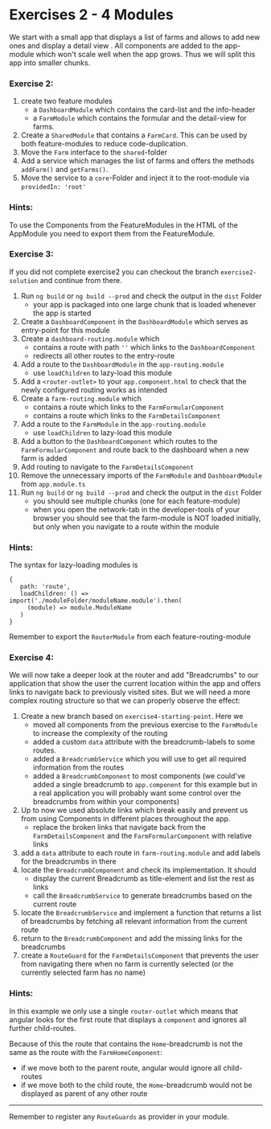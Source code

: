 # Exercises 2 - 4 Modules

We start with a small app that displays a list of farms and allows to add new ones and display a detail view . All components are added to the app-module which won't scale well when the app grows. Thus we will split this app into smaller chunks.

### Exercise 2:
1. create two feature modules
   - a `DashboardModule` which contains the card-list and the info-header
   - a `FarmModule` which contains the formular and the detail-view for farms.
2. Create a `SharedModule` that contains a `FarmCard`. This can be used by both feature-modules to reduce code-duplication.
3. Move the `Farm` interface to the `shared`-folder   
4. Add a service which manages the list of farms and offers the methods `addFarm()` and `getFarms()`. 
5. Move the service to a `core`-Folder and inject it to the root-module via `providedIn: 'root'`

### Hints:
To use the Components from the FeatureModules in the HTML of the AppModule you need to export them from the FeatureModule.

### Exercise 3:
If you did not complete exercise2 you can checkout the branch `exercise2-solution` and continue from there.

1. Run `ng build` or `ng build --prod` and check the output in the `dist` Folder
    - your app is packaged into one large chunk that is loaded whenever the app is started
2. Create a `DashboardComponent` in the `DashboardModule` which serves as entry-point for this module
3. Create a `dashboard-routing.module` which
    - contains a route with path `''` which links to the `DashboardComponent`
    - redirects all other routes to the entry-route
4. Add a route to the `DashboardModule` in the `app-routing.module`
    - use `loadChildren` to lazy-load this module
5. Add a `<router-outlet>` to your `app.component.html` to check that the newly configured routing works as intended
6. Create a `farm-routing.module` which
    - contains a route which links to the `FarmFormularComponent`
    - contains a route which links to the `FarmDetailsComponent`
7. Add a route to the `FarmModule` in the `app-routing.module`
    - use `loadChildren` to lazy-load this module
8. Add a button to the `DashboardComponent` which routes to the `FarmFormularComponent` and route back to the dashboard when a new farm is added
9. Add routing to navigate to the `FarmDetailsComponent` 
10. Remove the unnecessary imports of the `FarmModule` and `DashboardModule` from `app.module.ts`
11. Run `ng build` or `ng build --prod` and check the output in the `dist` Folder
    - you should see multiple chunks (one for each feature-module)
    - when you open the network-tab in the developer-tools of your browser you should see that the farm-module is NOT loaded initially, but only when you navigate to a route within the module

### Hints:
The syntax for lazy-loading modules is 
```
{
   path: 'route',
   loadChildren: () => import('./moduleFolder/moduleName.module').then(
     (module) => module.ModuleName
   )
}
```

Remember to export the `RouterModule` from each feature-routing-module 

### Exercise 4:
We will now take a deeper look at the router and add "Breadcrumbs" to our application that show the user the current location within the app and offers links to navigate back to previously visited sites.
But we will need a more complex routing structure so that we can properly observe the effect:

1. Create a new branch based on `exercise4-starting-point`. Here we
   - moved all components from the previous exercise to the `FarmModule` to increase the complexity of the routing
   - added a custom `data` attribute with the breadcrumb-labels to some routes.
   - added a `BreadcrumbService` which you will use to get all required information from the routes
   - added a `BreadcrumbComponent` to most components (we could've added a single breadcrumb to `app.component` for this example but in a real application you will probably want some control over the breadcrumbs from within your components)
2. Up to now we used absolute links which break easily and prevent us from using Components in different places throughout the app.
   - replace the broken links that navigate back from the `FarmDetailsComponent` and the `FarmFormularComponent` with relative links
3. add a `data` attribute to each route in `farm-routing.module` and add labels for the breadcrumbs in there
4. locate the `BreadcrumbComponent` and check its implementation. It should
   - display the current Breadcrumb as title-element and list the rest as links
   - call the `BreadcrumbService` to generate breadcrumbs based on the current route
5. locate the `BreadcrumbService` and implement a function that returns a list of breadcrumbs by fetching all relevant information from the current route
6. return to the `BreadcrumbComponent` and add the missing links for the breadcrumbs
7. create a `RouteGuard` for the `FarmDetailsComponent` that prevents the user from navigating there when no farm is currently selected (or the currently selected farm has no name)

### Hints:
In this example we only use a single `router-outlet` which means that angular looks for the first route that displays a `component` and ignores all further child-routes.

Because of this the route that contains the `Home`-breadcrumb is not the same as the route with the `FarmHomeComponent`:
   - if we move both to the parent route, angular would ignore all child-routes
   - if we move both to the child route, the `Home`-breadcrumb would not be displayed as parent of any other route

_____

Remember to register any `RouteGuards` as provider in your module. 

